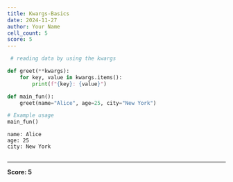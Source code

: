 ```yaml
---
title: Kwargs-Basics
date: 2024-11-27
author: Your Name
cell_count: 5
score: 5
---
```


```python
 # reading data by using the kwargs
```


```python
def greet(**kwargs):
    for key, value in kwargs.items():
        print(f"{key}: {value}")
```


```python
def main_fun():
    greet(name="Alice", age=25, city="New York")
```


```python
# Example usage
main_fun()
```

    name: Alice
    age: 25
    city: New York



```python

```


---
**Score: 5**
